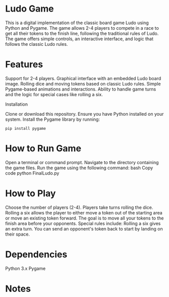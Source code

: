 # Ludo Game

This is a digital implementation of the classic board game Ludo using Python and Pygame. The game allows 2-4 players to compete in a race to get all their tokens to the finish line, following the traditional rules of Ludo. The game offers simple controls, an interactive interface, and logic that follows the classic Ludo rules.

# Features

Support for 2-4 players.
Graphical interface with an embedded Ludo board image.
Rolling dice and moving tokens based on classic Ludo rules.
Simple Pygame-based animations and interactions.
Ability to handle game turns and the logic for special cases like rolling a six.

Installation

Clone or download this repository.
Ensure you have Python installed on your system.
Install the Pygame library by running:
```
pip install pygame
```

# How to Run Game

Open a terminal or command prompt.
Navigate to the directory containing the game files.
Run the game using the following command:
bash
Copy code
python FinalLudo.py

# How to Play

Choose the number of players (2-4).
Players take turns rolling the dice.
Rolling a six allows the player to either move a token out of the starting area or move an existing token forward.
The goal is to move all your tokens to the finish area before your opponents.
Special rules include:
Rolling a six gives an extra turn.
You can send an opponent's token back to start by landing on their space.

# Dependencies

Python 3.x
Pygame

# Notes
